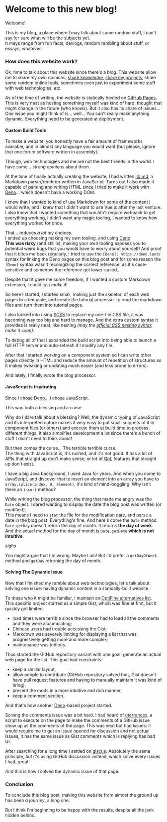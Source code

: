 # Welcome to this new blog!

<!--description: Welcome to this new blog! After some time I decided to finally get a blog so I can talk of various stuff whenever I want. -->
<!--author: lambdaurora -->
<!--tag: blog -->
<!--date: 2022-09-04 -->
<!--modified: 2022-09-16 -->

Welcome!

This is my blog, a place where I may talk about some random stuff, I can't say for sure what will be the subjects yet.  
It mays range from fun facts, devlogs, random rambling about stuff, or essays, whatever.

### How does this website work?

Ok, time to talk about this website since there's a blog. This website allow me to share my own opinions, [share knowledge](/tutorials "Tutorials *wink wink*"), [share my projects](/projects "Projects"), share some random online tools, sometimes even just to experiment some stuff with web technologies, etc.

As of the time of writing, the website is statically hosted on [GitHub Pages](https://pages.github.com/). This is very neat as hosting something myself was kind of hard, thought that might change in the future (who knows). But it also has its share of issues...  
One issue you might think of is... well... You can't really make anything dynamic. Everything need to be generated at deployment.

#### Custom Build Tools

To make a website, you honestly have a fair amount of frameworks available, and in almost any language you would want (but please, ignore that one forum software written in assembly).

Though, web technologies and me are not the best friends in the world.
I have some... *strong opinions* about them.

At the time of finally actually creating the website, I had written [lib.md](https://github.com/LambdAurora/lib.md), a Markdown parser/renderer written in JavaScript. Turns out I also made it capable of parsing and writing HTML since I tried to make it work with [Deno]... which doesn't have a working DOM.

I knew that I wanted to kind of use Markdown for some of the content I would write, and I knew that I didn't want to use Vue.js after my last venture.
I also knew that I wanted something that wouldn't require webpack to get everything working, I didn't want any magic tooling, I wanted to know how everything worked for once.

That... reduces *a lot* my choices.  
I ended up choosing making my own tooling, and using [Deno].  
**This was risky** (and still is), making your own tooling exposes you to potential weird bugs that you would have to worry about yourself! And proof that it bites me back regularly, I tried to use the `[Deno]: https://deno.land/` syntax for linking the Deno pages on this blog post and for some reason the `[Deno]` syntax wasn't reconigizing the correct reference, as it's case-sensitive and somehow the reference got lower-cased...

Despite that it gave me some freedom, if I wanted a custom Markdown extension, I could just *make it*!

So here I started, I started small, making just the skeleton of each web pages to a template, and create the tutorial processor to read the markdown files and turn them into tutorial pages.

I also looked into using [SCSS](https://sass-lang.com/) to replace my one-file CSS file, it was becoming way too big and hard to manage. And the extra custom syntax it provides is really neat, like nesting *(may the [official CSS nesting syntax](https://www.w3.org/TR/css-nesting-1/) make it soon)*.

To debug all of that I expanded the build script into being able to launch a full HTTP server and auto-refresh if I modify any file.

After that I started working on a component system so I can write other pages directly in HTML and reduce the amount of repetition of structures so it makes tweaking or updating much easier (and less prone to errors).

And lately, I finally wrote the blog processor.

#### JavaScript is frustrating

Since I chose [Deno]... I chose JavaScript.

This was both a blessing and a curse.

Why do I dare talk about a blessing? Well, the dynamic typing of JavaScript and its interpreted nature makes it very easy to put small snippets of it in component files (or others) and execute them at build time to process different things. It also simplifies development a lot since there's a bunch of stuff I didn't need to think about!

But then comes the curse... The terrible terrible curse.  
The thing with JavaScript is, it's rushed, and it's not good.
It has a lot of APIs that straight up don't make sense, or lot of <abbr title="Quality-of-Life">QoL</abbr> features that straight up don't exist.

I have a big Java background, I used Java for years. And when you come to JavaScript, and discover that to insert an element into an array you have to `array.splice(index, 0, element)`, it's kind of mind-boggling. Why isn't there an `insert` method?

While writing the blog processor, the thing that made me angry was the `Date` object.
I dared wanting to display the date the blog post was written (or modified).  
This means I need to `stat` the file for the modification date, and parse a date in the blog post. Everything's fine.
And here's come the `Date` method. `Date.getDay` doesn't return the day of month. It returns **the day of week**. And the actual method for the day of month is `Date.getDate` **which is not intuitive**.

*sighs*

You might argue that I'm wrong. Maybe I am! But I'd prefer a `getDayOfWeek` method and `getDay` returning the day of month.

#### Solving The Dynamic Issue

Now that I finished my ramble about web technologies, let's talk about solving one issue: having dynamic content in a statically-built website.

To those who it might be familiar, I maintain an [OptiFine alternatives list](/optifine_alternatives).
This specific project started as a simple Gist, which was fine at first, but it quickly got limited:
 - load times were terrible since the browser had to load all the comments and they were accumulating;
 - Chinese users had trouble accessing the Gist;
 - Markdown was severely limiting for displaying a list that was progressively getting more and more complex;
 - maintenance was tedious.

Thus started the GitHub repository variant with one goal: generate an actual web page for the list.
This goal had constraints:
 - keep a similar layout,
 - allow people to contribute (GitHub repository solved that, Gist doesn't have pull request features and having to manually maintain it was kind of tiring),
 - present the mods in a more intuitive and rich manner,
 - keep a comment section.

And that's how another [Deno][deno]-based project started.

Solving the comments issue was a bit hard. I had heard of [uterrances](https://utteranc.es/), a script to execute on the page to make the comments of a GitHub issue show up as the comments of the page. This was neat but had issues: it would require me to get an issue opened for discussion and not actual issues, it has the same issue as Gist comments which is replying has bad UI.

After searching for a long time I settled on [giscus](https://giscus.app/). Absolutely the same principle, *but* it's using GitHub discussion instead, which solve every issues I had, great!

And this is how I solved the dynamic issue of that page.

### Conclusion

To conclude this blog post, making this website from almost the ground up has been *a journey*, a long one.

But I think I'm beginning to be happy with the results, despite all the jank hidden behind.

[deno]: https://deno.land/
